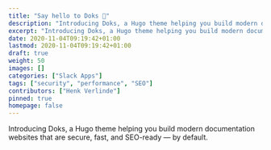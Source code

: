 ```yaml
---
title: "Say hello to Doks 👋"
description: "Introducing Doks, a Hugo theme helping you build modern documentation websites that are secure, fast, and SEO-ready — by default."
excerpt: "Introducing Doks, a Hugo theme helping you build modern documentation websites that are secure, fast, and SEO-ready — by default."
date: 2020-11-04T09:19:42+01:00
lastmod: 2020-11-04T09:19:42+01:00
draft: true
weight: 50
images: []
categories: ["Slack Apps"]
tags: ["security", "performance", "SEO"]
contributors: ["Henk Verlinde"]
pinned: true
homepage: false
---
```


Introducing Doks, a Hugo theme helping you build modern documentation websites that are secure, fast, and SEO-ready — by default.
